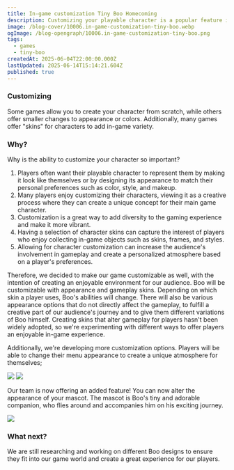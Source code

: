 ```yaml
---
title: In-game customization Tiny Boo Homecoming
description: Customizing your playable character is a popular feature in many games.
image: /blog-cover/10006.in-game-customization-tiny-boo.webp
ogImage: /blog-opengraph/10006.in-game-customization-tiny-boo.png
tags:
  - games
  - tiny-boo
createdAt: 2025-06-04T22:00:00.000Z
lastUpdated: 2025-06-14T15:14:21.604Z
published: true
---
```


### Customizing

Some games allow you to create your character from scratch, while others offer smaller changes to appearance or colors. Additionally, many games offer "skins" for characters to add in-game variety.

### Why?

Why is the ability to customize your character so important?

1. Players often want their playable character to represent them by making it look like themselves or by designing its appearance to match their personal preferences such as color, style, and makeup.
2. Many players enjoy customizing their characters, viewing it as a creative process where they can create a unique concept for their main game character.
3. Customization is a great way to add diversity to the gaming experience and make it more vibrant.
4. Having a selection of character skins can capture the interest of players who enjoy collecting in-game objects such as skins, frames, and styles.
5. Allowing for character customization can increase the audience's involvement in gameplay and create a personalized atmosphere based on a player's preferences.

Therefore, we decided to make our game customizable as well, with the intention of creating an enjoyable environment for our audience. Boo will be customizable with appearance and gameplay skins. Depending on which skin a player uses, Boo's abilities will change. There will also be various appearance options that do not directly affect the gameplay, to fulfill a creative part of our audience's journey and to give them different variations of Boo himself. Creating skins that alter gameplay for players hasn't been widely adopted, so we're experimenting with different ways to offer players an enjoyable in-game experience.

Additionally, we're developing more customization options. Players will be able to change their menu appearance to create a unique atmosphere for themselves;

<Image src="/blog-content/10006-in-game-customization-tiny-boo/in-game-customization-tiny-boo-1.webp" class="mx-auto"></Image> <Image src="/blog-content/10006-in-game-customization-tiny-boo/in-game-customization-tiny-boo-2.webp" class="mx-auto"></Image>

Our team is now offering an added feature! You can now alter the appearance of your mascot. The mascot is Boo's tiny and adorable companion, who flies around and accompanies him on his exciting journey.

<Image src="/blog-content/10006-in-game-customization-tiny-boo/in-game-customization-tiny-boo-3.webp" class="mx-auto"></Image>

### What next?

We are still researching and working on different Boo designs to ensure they fit into our game world and create a great experience for our players.
